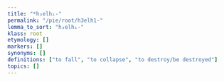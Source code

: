 ```yaml
---
title: "*h₃elh₁-"
permalink: "/pie/root/h3elh1-"
lemma_to_sort: "h₃elh₁-"
klass: root
etymology: []
markers: []
synonyms: []
definitions: ["to fall", "to collapse", "to destroy/be destroyed"]
topics: []
---
```

